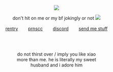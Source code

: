 <p align="center"
  
![](https://komarev.com/ghpvc/?username=deviqnt&color=CAABC6&label=bunnyos)

<p align="center">
  don't hit on me or my bf jokingly or not
<img src="https://files.catbox.moe/o3qz6v.png"/>
</p>
<p align="center"
  
[rentry](https://rentry.co/deviqnt)  　　[prnscc](https://pronouns.cc/@deviqnt)  　　[discord](https://discordlookup.com/user/601029140149174272)  　　[send me stuff](https://deviqntask.straw.page/)

</p>
<br>
<br>
<p align="center">
do not thirst over / imply you like xiao
  <br>
  more than me. he is literally my sweet
  <br>
 husband and i adore him
</p>
